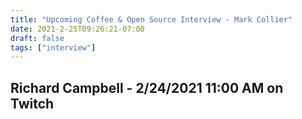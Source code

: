 ```yaml
---
title: "Upcoming Coffee & Open Source Interview - Mark Collier"
date: 2021-2-25T09:26:21-07:00
draft: false
tags: ["interview"]
---
```


## Richard Campbell - <span class="formatdate">2/24/2021 11:00 AM</span> on Twitch

<br /><br /><br /><br />
<br /><br /><br /><br /><br /><br /><br /><br />
